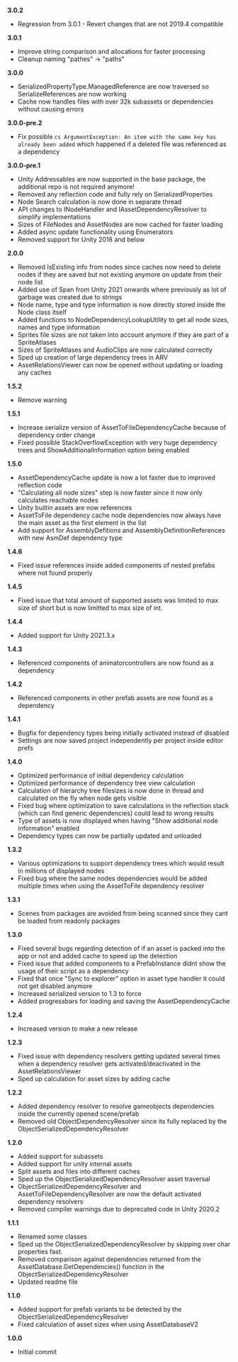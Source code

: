 **3.0.2**
- Regression from 3.0.1 - Revert changes that are not 2019.4 compatible

**3.0.1**
- Improve string comparison and allocations for faster processing
- Cleanup naming "pathes" -> "paths"

**3.0.0**
- SerializedPropertyType.ManagedReference are now traversed so SerializeReferences are now working
- Cache now handles files with over 32k subassets or dependencies without causing errors

**3.0.0-pre.2**
- Fix possible ```cs ArgumentException: An item with the same key has already been added``` which happened if a deleted file was referenced as a dependency

**3.0.0-pre.1**
- Unity Addressables are now supported in the base package, the additional repo is not required anymore!
- Removed any reflection code and fully rely on SerializedProperties
- Node Search calculation is now done in separate thread
- API changes to INodeHandler and IAssetDependencyResolver to simplify implementations
- Sizes of FileNodes and AssetNodes are now cached for faster loading
- Added async update functionality using Enumerators
- Removed support for Unity 2018 and below

**2.0.0**
- Removed IsExisting info from nodes since caches now need to delete nodes if they are saved but not existing anymore on update from their node list
- Added use of Span from Unity 2021 onwards where previously as lot of garbage was created due to strings
- Node name, type and type information is now directly stored inside the Node class itself
- Added functions to NodeDependencyLookupUtility to get all node sizes, names and type information
- Sprites file sizes are not taken into account anymore if they are part of a SpriteAtlases
- Sizes of SpriteAtlases and AudioClips are now calculated correctly
- Sped up creation of large dependency trees in ARV
- AssetRelationsViewer can now be opened without updating or loading any caches

**1.5.2**
- Remove warning

**1.5.1**
- Increase serialize version of AssetToFileDependencyCache because of dependency order change
- Fixed possible StackOverflowException with very huge dependency trees and ShowAdditionalInformation option being enabled

**1.5.0**
- AssetDependencyCache update is now a lot faster due to improved reflection code
- "Calculating all node sizes" step is now faster since it now only calculates reachable nodes
- Unity builtin assets are now references
- AssetToFile dependency cache node dependencies now always have the main asset as the first element in the list
- Add support for AssemblyDefitions and AssemblyDefinitionReferences with new AsmDef dependency type

**1.4.6**
- Fixed issue references inside added components of nested prefabs where not found properly

**1.4.5**
- Fixed issue that total amount of supported assets was limited to max size of short but is now limitted to max size of int.

**1.4.4**
- Added support for Unity 2021.3.x

**1.4.3**
 - Referenced components of animatorcontrollers are now found as a dependency

**1.4.2**
 - Referenced components in other prefab assets are now found as a dependency
 
**1.4.1**
 - Bugfix for dependency types being initially activated instead of disabled
 - Settings are now saved project independently per project inside editor prefs

**1.4.0**
 - Optimized performance of initial dependency calculation
 - Optimized performance of dependency tree view calculation
 - Calculation of hierarchy tree filesizes is now done in thread and calculated on the fly when node gets visible
 - Fixed bug where optimization to save calculations in the reflection stack (which can find generic dependencies) could lead to wrong results
 - Type of assets is now displayed when having "Show additional node information" enabled
 - Dependency types can now be partially updated and unloaded

**1.3.2**
 - Various optimizations to support dependency trees which would result in millions of displayed nodes
 - Fixed bug where the same nodes dependencies would be added multiple times when using the AssetToFile dependency resolver

**1.3.1**
 - Scenes from packages are avoided from being scanned since they cant be loaded from readonly packages

**1.3.0**
 - Fixed several bugs regarding detection of if an asset is packed into the app or not and added cache to speed up the detection
 - Fixed issue that added components to a PrefabInstance didnt show the usage of their script as a dependency
 - Fixed that once "Sync to explorer" option in asset type handler it could not get disabled anymore
 - Increased serialized version to 1.3 to force
 - Added progressbars for loading and saving the AssetDependencyCache

**1.2.4**
 - Increased version to make a new release

**1.2.3**
 - Fixed issue with dependency resolvers getting updated several times when a dependency resolver gets activated/deactivated in the AssetRelationsViewer
 - Sped up calculation for asset sizes by adding cache

**1.2.2**
 - Added dependency resolver to resolve gameobjects dependencies inside the currently opened scene/prefab
 - Removed old ObjectDependencyResolver since its fully replaced by the ObjectSerializedDependencyResolver

**1.2.0**
 - Added support for subassets
 - Added support for unity internal assets
 - Split assets and files into different caches
 - Sped up the ObjectSerializedDependencyResolver asset traversal
 - ObjectSerializedDependencyResolver and AssetToFileDependencyResolver are now the default activated dependency resolvers
 - Removed compiler warnings due to deprecated code in Unity 2020.2

**1.1.1**
 - Renamed some classes
 - Sped up the ObjectSerializedDependencyResolver by skipping over char properties fast.
 - Removed comparison against dependencies returned from the AssetDatabase.GetDependencies() function in the ObjectSerializedDependencyResolver 
 - Updated readme file
 
**1.1.0**
 - Added support for prefab variants to be detected by the ObjectSerializedDependencyResolver
 - Fixed calculation of asset sizes when using AssetDatabaseV2

**1.0.0**

 - Initial commit